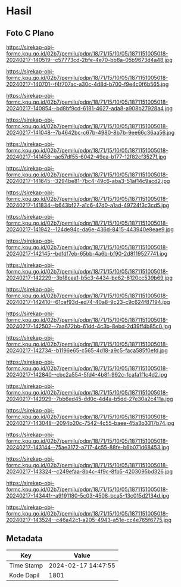 # Hasil

## Foto C Plano

https://sirekap-obj-formc.kpu.go.id/02b7/pemilu/pdpr/18/71/15/10/05/1871151005018-20240217-140519--c57773cd-2bfe-4e70-bb8a-05b9673d4a48.jpg

https://sirekap-obj-formc.kpu.go.id/02b7/pemilu/pdpr/18/71/15/10/05/1871151005018-20240217-140701--f4f707ac-a30c-4d8d-b700-f9e4c0f6b565.jpg

https://sirekap-obj-formc.kpu.go.id/02b7/pemilu/pdpr/18/71/15/10/05/1871151005018-20240217-140854--bd8bf9cd-6181-4627-ada8-a908b27928a4.jpg

https://sirekap-obj-formc.kpu.go.id/02b7/pemilu/pdpr/18/71/15/10/05/1871151005018-20240217-141048--7b4642bc-c67b-4980-8b7b-9ee66c36aa56.jpg

https://sirekap-obj-formc.kpu.go.id/02b7/pemilu/pdpr/18/71/15/10/05/1871151005018-20240217-141458--ae57df55-6042-49ea-b177-12f82cf3527f.jpg

https://sirekap-obj-formc.kpu.go.id/02b7/pemilu/pdpr/18/71/15/10/05/1871151005018-20240217-141645--3294be81-7bc4-49c6-aba3-51af14c9acd2.jpg

https://sirekap-obj-formc.kpu.go.id/02b7/pemilu/pdpr/18/71/15/10/05/1871151005018-20240217-141834--b643bf27-a1c6-47d0-a1ad-49724f3c3cd5.jpg

https://sirekap-obj-formc.kpu.go.id/02b7/pemilu/pdpr/18/71/15/10/05/1871151005018-20240217-141942--124de94c-da6e-436d-8415-443940e8eae9.jpg

https://sirekap-obj-formc.kpu.go.id/02b7/pemilu/pdpr/18/71/15/10/05/1871151005018-20240217-142145--bdfdf7eb-65bb-4a6b-bf90-2d8119527741.jpg

https://sirekap-obj-formc.kpu.go.id/02b7/pemilu/pdpr/18/71/15/10/05/1871151005018-20240217-142229--3b18eaa1-b5c3-4434-be62-6120cc539b69.jpg

https://sirekap-obj-formc.kpu.go.id/02b7/pemilu/pdpr/18/71/15/10/05/1871151005018-20240217-142410--61cef93d-ed74-40a8-9c23-c9c624f87194.jpg

https://sirekap-obj-formc.kpu.go.id/02b7/pemilu/pdpr/18/71/15/10/05/1871151005018-20240217-142502--7aa672bb-61dd-4c3b-8ebd-2d39ff4b85c0.jpg

https://sirekap-obj-formc.kpu.go.id/02b7/pemilu/pdpr/18/71/15/10/05/1871151005018-20240217-142734--b1196e65-c565-4d18-a9c5-faca585f0efd.jpg

https://sirekap-obj-formc.kpu.go.id/02b7/pemilu/pdpr/18/71/15/10/05/1871151005018-20240217-142840--cbc2a554-5fd4-4b8f-992c-1cafa1f1c4d2.jpg

https://sirekap-obj-formc.kpu.go.id/02b7/pemilu/pdpr/18/71/15/10/05/1871151005018-20240217-142929--7bb6ed45-dd0c-4d4a-b5dd-27e30a2c411a.jpg

https://sirekap-obj-formc.kpu.go.id/02b7/pemilu/pdpr/18/71/15/10/05/1871151005018-20240217-143048--2094b20c-7542-4c55-baee-45a3b3317b74.jpg

https://sirekap-obj-formc.kpu.go.id/02b7/pemilu/pdpr/18/71/15/10/05/1871151005018-20240217-143144--75ae3172-a717-4c55-88fe-b6b071d68453.jpg

https://sirekap-obj-formc.kpu.go.id/02b7/pemilu/pdpr/18/71/15/10/05/1871151005018-20240217-143324--c249efaa-8b4c-4f9c-8fb5-4203095bd326.jpg

https://sirekap-obj-formc.kpu.go.id/02b7/pemilu/pdpr/18/71/15/10/05/1871151005018-20240217-143441--a9191180-5c03-4508-bca5-13c015d2134d.jpg

https://sirekap-obj-formc.kpu.go.id/02b7/pemilu/pdpr/18/71/15/10/05/1871151005018-20240217-143524--c46a42c1-a205-4943-a51e-cc4e765f6775.jpg


## Metadata

| Key        | Value               |
| ---------- | ------------------- |
| Time Stamp | 2024-02-17 14:47:55 |
| Kode Dapil | 1801                |



